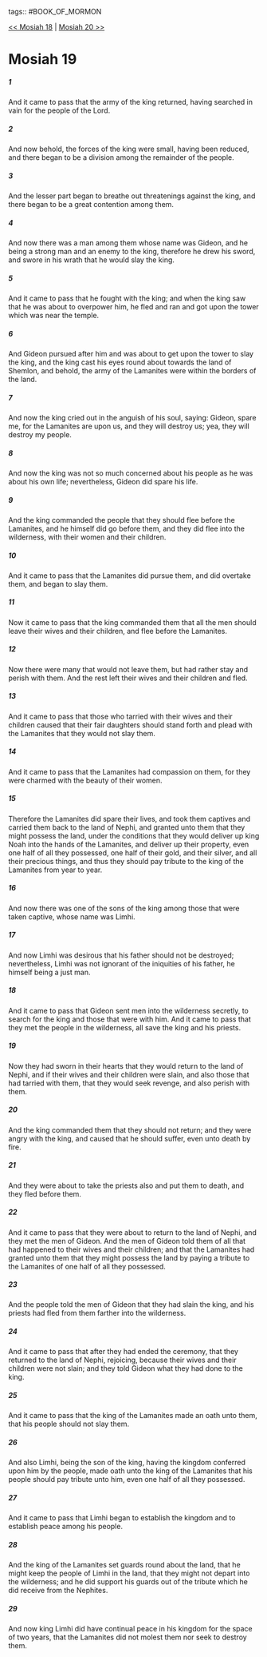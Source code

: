 tags:: #BOOK_OF_MORMON

[<< Mosiah 18](BOOK_OF_MORMON/08_Mosiah/Mosiah_18.md) | [Mosiah 20 >>](BOOK_OF_MORMON/08_Mosiah/Mosiah_20.md)

# Mosiah 19

##### 1

And it came to pass that the army of the king returned, having searched in vain for the people of the Lord.

##### 2

And now behold, the forces of the king were small, having been reduced, and there began to be a division among the remainder of the people.

##### 3

And the lesser part began to breathe out threatenings against the king, and there began to be a great contention among them.

##### 4

And now there was a man among them whose name was Gideon, and he being a strong man and an enemy to the king, therefore he drew his sword, and swore in his wrath that he would slay the king.

##### 5

And it came to pass that he fought with the king; and when the king saw that he was about to overpower him, he fled and ran and got upon the tower which was near the temple.

##### 6

And Gideon pursued after him and was about to get upon the tower to slay the king, and the king cast his eyes round about towards the land of Shemlon, and behold, the army of the Lamanites were within the borders of the land.

##### 7

And now the king cried out in the anguish of his soul, saying: Gideon, spare me, for the Lamanites are upon us, and they will destroy us; yea, they will destroy my people.

##### 8

And now the king was not so much concerned about his people as he was about his own life; nevertheless, Gideon did spare his life.

##### 9

And the king commanded the people that they should flee before the Lamanites, and he himself did go before them, and they did flee into the wilderness, with their women and their children.

##### 10

And it came to pass that the Lamanites did pursue them, and did overtake them, and began to slay them.

##### 11

Now it came to pass that the king commanded them that all the men should leave their wives and their children, and flee before the Lamanites.

##### 12

Now there were many that would not leave them, but had rather stay and perish with them. And the rest left their wives and their children and fled.

##### 13

And it came to pass that those who tarried with their wives and their children caused that their fair daughters should stand forth and plead with the Lamanites that they would not slay them.

##### 14

And it came to pass that the Lamanites had compassion on them, for they were charmed with the beauty of their women.

##### 15

Therefore the Lamanites did spare their lives, and took them captives and carried them back to the land of Nephi, and granted unto them that they might possess the land, under the conditions that they would deliver up king Noah into the hands of the Lamanites, and deliver up their property, even one half of all they possessed, one half of their gold, and their silver, and all their precious things, and thus they should pay tribute to the king of the Lamanites from year to year.

##### 16

And now there was one of the sons of the king among those that were taken captive, whose name was Limhi.

##### 17

And now Limhi was desirous that his father should not be destroyed; nevertheless, Limhi was not ignorant of the iniquities of his father, he himself being a just man.

##### 18

And it came to pass that Gideon sent men into the wilderness secretly, to search for the king and those that were with him. And it came to pass that they met the people in the wilderness, all save the king and his priests.

##### 19

Now they had sworn in their hearts that they would return to the land of Nephi, and if their wives and their children were slain, and also those that had tarried with them, that they would seek revenge, and also perish with them.

##### 20

And the king commanded them that they should not return; and they were angry with the king, and caused that he should suffer, even unto death by fire.

##### 21

And they were about to take the priests also and put them to death, and they fled before them.

##### 22

And it came to pass that they were about to return to the land of Nephi, and they met the men of Gideon. And the men of Gideon told them of all that had happened to their wives and their children; and that the Lamanites had granted unto them that they might possess the land by paying a tribute to the Lamanites of one half of all they possessed.

##### 23

And the people told the men of Gideon that they had slain the king, and his priests had fled from them farther into the wilderness.

##### 24

And it came to pass that after they had ended the ceremony, that they returned to the land of Nephi, rejoicing, because their wives and their children were not slain; and they told Gideon what they had done to the king.

##### 25

And it came to pass that the king of the Lamanites made an oath unto them, that his people should not slay them.

##### 26

And also Limhi, being the son of the king, having the kingdom conferred upon him by the people, made oath unto the king of the Lamanites that his people should pay tribute unto him, even one half of all they possessed.

##### 27

And it came to pass that Limhi began to establish the kingdom and to establish peace among his people.

##### 28

And the king of the Lamanites set guards round about the land, that he might keep the people of Limhi in the land, that they might not depart into the wilderness; and he did support his guards out of the tribute which he did receive from the Nephites.

##### 29

And now king Limhi did have continual peace in his kingdom for the space of two years, that the Lamanites did not molest them nor seek to destroy them.

